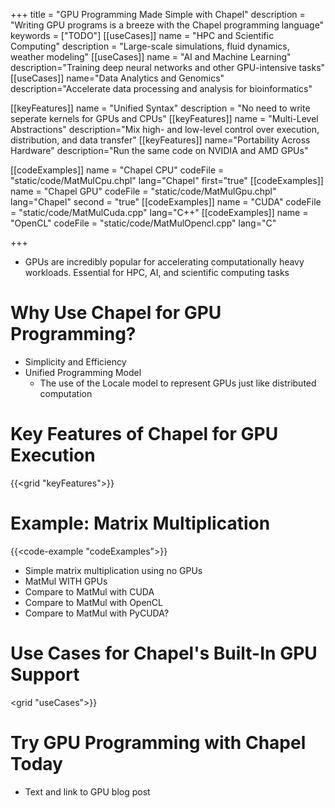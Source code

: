 +++
title = "GPU Programming Made Simple with Chapel"
description = "Writing GPU programs is a breeze with the Chapel programming language"
keywords = ["TODO"]
[[useCases]]
  name = "HPC and Scientific Computing"
  description = "Large-scale simulations, fluid dynamics, weather modeling"
[[useCases]]
  name = "AI and Machine Learning"
  description="Training deep neural networks and other GPU-intensive tasks"
[[useCases]]
  name="Data Analytics and Genomics"
  description="Accelerate data processing and analysis for bioinformatics"

[[keyFeatures]]
  name = "Unified Syntax"
  description = "No need to write seperate kernels for GPUs and CPUs"
[[keyFeatures]]
  name = "Multi-Level Abstractions"
  description="Mix high- and low-level control over execution, distribution, and data transfer"
[[keyFeatures]]
  name="Portability Across Hardware"
  description="Run the same code on NVIDIA and AMD GPUs"

[[codeExamples]]
  name = "Chapel CPU"
  codeFile = "static/code/MatMulCpu.chpl"
  lang="Chapel"
  first="true"
[[codeExamples]]
  name = "Chapel GPU"
  codeFile = "static/code/MatMulGpu.chpl"
  lang="Chapel"
  second = "true"
[[codeExamples]]
  name = "CUDA"
  codeFile = "static/code/MatMulCuda.cpp"
  lang="C++"
[[codeExamples]]
  name = "OpenCL"
  codeFile = "static/code/MatMulOpencl.cpp"
  lang="C"


+++

- GPUs are incredibly popular for accelerating computationally heavy workloads. Essential for HPC, AI, and scientific computing tasks

# Why Use Chapel for GPU Programming?

- Simplicity and Efficiency
- Unified Programming Model
  - The use of the Locale model to represent GPUs just like distributed computation


# Key Features of Chapel for GPU Execution

{{<grid "keyFeatures">}}

# Example: Matrix Multiplication

{{<code-example "codeExamples">}}
- Simple matrix multiplication using no GPUs
- MatMul WITH GPUs
- Compare to MatMul with CUDA
- Compare to MatMul with OpenCL
- Compare to MatMul with PyCUDA?

# Use Cases for Chapel's Built-In GPU Support

<grid "useCases">}}
# Try GPU Programming with Chapel Today

- Text and link to GPU blog post


